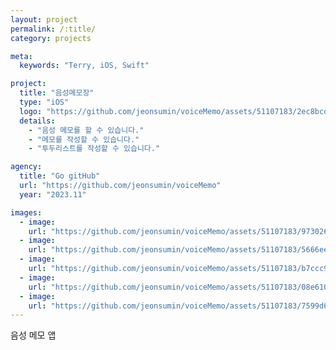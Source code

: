 ```yaml
---
layout: project
permalink: /:title/
category: projects

meta:
  keywords: "Terry, iOS, Swift"

project:
  title: "음성메모장"
  type: "iOS"
  logo: "https://github.com/jeonsumin/voiceMemo/assets/51107183/2ec8bcd0-4878-4e30-91a3-f63ca300e511"
  details:
    - "음성 메모를 할 수 있습니다."
    - "메모를 작성할 수 있습니다."
    - "투두리스트를 작성할 수 있습니다."

agency:
  title: "Go gitHub"
  url: "https://github.com/jeonsumin/voiceMemo"
  year: "2023.11"

images:
  - image:
    url: "https://github.com/jeonsumin/voiceMemo/assets/51107183/9730265a-32d5-40a1-b7a9-9b7f179e9d52"
  - image:
    url: "https://github.com/jeonsumin/voiceMemo/assets/51107183/5666eef3-3529-4f11-a1b2-c707ad0a9252"
  - image:
    url: "https://github.com/jeonsumin/voiceMemo/assets/51107183/b7ccc92e-6325-4ec5-a11b-af6ad12db376"
  - image:
    url: "https://github.com/jeonsumin/voiceMemo/assets/51107183/08e610db-235c-47e8-9d5c-b5b7abcdf0a4"
  - image:
    url: "https://github.com/jeonsumin/voiceMemo/assets/51107183/7599d6c9-4e4b-4304-8309-0130792ba495"
---
```

<p>음성 메모 앱</p>
